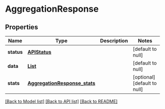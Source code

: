 # AggregationResponse
## Properties

| Name | Type | Description | Notes |
|------------ | ------------- | ------------- | -------------|
| **status** | [**APIStatus**](APIStatus.md) |  | [default to null] |
| **data** | [**List**](AggregationItem.md) |  | [default to null] |
| **stats** | [**AggregationResponse_stats**](AggregationResponse_stats.md) |  | [optional] [default to null] |

[[Back to Model list]](../README.md#documentation-for-models) [[Back to API list]](../README.md#documentation-for-api-endpoints) [[Back to README]](../README.md)

